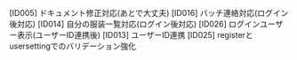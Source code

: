 [ID005] ドキュメント修正対応(あとで大丈夫)
[ID016] バッチ連絡対応(ログイン後対応)
[ID014] 自分の服装一覧対応(ログイン後対応)
[ID026] ログインユーザー表示(ユーザーID連携後)
[ID013] ユーザーID連携
[ID025] registerとusersettingでのバリデーション強化